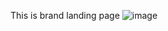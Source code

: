 This is brand landing page 
![image](https://github.com/user-attachments/assets/9703e1ed-72f5-496f-9553-e30b638f7cf3)
